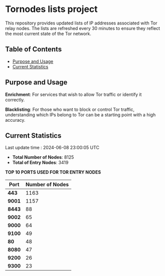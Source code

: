 # Tornodes lists project

This repository provides updated lists of IP addresses associated with Tor relay nodes. The lists are refreshed every 30 minutes to ensure they reflect the most current state of the Tor network.

## Table of Contents

- [Purpose and Usage](#purpose-and-usage)
- [Current Statistics](#current-statistics)


## Purpose and Usage

**Enrichment**: For services that wish to allow Tor traffic or identify it correctly.

**Blacklisting**: For those who want to block or control Tor traffic, understanding which IPs belong to Tor can be a starting point with a high accuracy.

## Current Statistics

Last update time : 2024-06-08 23:00:05 UTC

- **Total Number of Nodes**: 8125
- **Total of Entry Nodes**: 3419

**TOP 10 PORTS USED FOR TOR ENTRY NODES**

| **Port** | **Number of Nodes** |
|------|-----------------|
| **443**   | 1163  |
| **9001**   | 1157  |
| **8443**   | 88  |
| **9002**   | 65  |
| **9000**   | 64  |
| **9100**   | 49  |
| **80**   | 48  |
| **8080**   | 47  |
| **9200**   | 26  |
| **9300**   | 23  |

